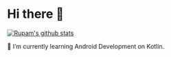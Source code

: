 # Hi there 👋 
[![Rupam's github stats](https://github-readme-stats.vercel.app/api?username=iRupam)](https://github.com/anuraghazra/github-readme-stats)

🌱 I’m currently learning Android Development on Kotlin.



<!--
**iRupam/iRupam** is a ✨ _special_ ✨ repository because its `README.md` (this file) appears on your GitHub profile.

Here are some ideas to get you started:

- 🔭 I’m currently working on ...
- 🌱 I’m currently learning ...
- 👯 I’m looking to collaborate on ...
- 🤔 I’m looking for help with ...
- 💬 Ask me about ...
- 📫 How to reach me: ...
- 😄 Pronouns: ...
- ⚡ Fun fact: ...
-->

